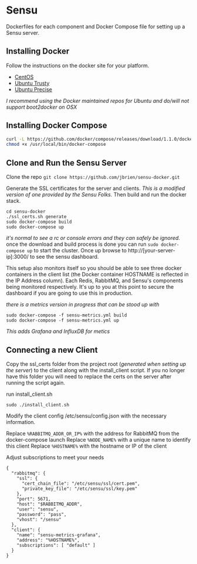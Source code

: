 Sensu
============

Dockerfiles for each component and Docker Compose file for setting up a Sensu server.

Installing Docker
-----------------
Follow the instructions on the docker site for your platform.
* [CentOS](https://docs.docker.com/installation/centos/)
* [Ubuntu Trusty](https://docs.docker.com/installation/ubuntulinux/#docker-maintained-package-installation)
* [Ubuntu Precise](https://docs.docker.com/installation/ubuntulinux/#ubuntu-precise-1204-lts-64-bit)

_I recommend using the Docker maintained repos for Ubuntu and do/will not support boot2docker on OSX_

Installing Docker Compose
-------------------------

```bash
curl -L https://github.com/docker/compose/releases/download/1.1.0/docker-compose-`uname -s`-`uname -m` > /usr/local/bin/docker-compose
chmod +x /usr/local/bin/docker-compose
```

Clone and Run the Sensu Server
------------------------------

Clone the repo ```git clone https://github.com/jbrien/sensu-docker.git```

Generate the SSL certificates for the server and clients. _This is a modified version of one provided by the Sensu Folks._ Then build and run the docker stack.

```
cd sensu-docker
./ssl_certs.sh generate
sudo docker-compose build
sudo docker-compose up
```

_it's normal to see a rc or console errors and they can safely be ignored._ once the download and build process is done you can run `sudo docker-compose up` to start the cluster. Once up browse to http://[your-server-ip]:3000/ to see the sensu dashboard.

This setup also monitors itself so you should be able to see three docker containers in the client list (the Docker container HOSTNAME is reflected in the IP Address column). Each Redis, RabbitMQ, and Sensu's components being monitored respectively. It's up to you at this point to secure the dashboard if you are going to use this in production.

_there is a metrics version in progress that can be stood up with_

```
sudo docker-compose -f sensu-metrics.yml build
sudo docker-compose -f sensu-metrics.yml up
```

_This adds Grafana and InfluxDB for metics_


Connecting a new Client
-----------------------

Copy the ssl_certs folder from the project root (_generated when setting up the server_) to the client along with the install_client script. If you no longer have this folder you will need to replace the certs on the server after running the script again.

run install_client.sh

```
sudo ./install_client.sh
```

Modify the client config /etc/sensu/config.json with the necessary information.

Replace `%RABBITMQ_ADDR_OR_IP%` with the address for RabbitMQ from the docker-compose launch
Replace `%NODE_NAME%` with a unique name to identify this client
Replace `%HOSTNAME%` with the hostname or IP of the client

Adjust subscriptions to meet your needs

```
{
  "rabbitmq": {
    "ssl": {
      "cert_chain_file": "/etc/sensu/ssl/cert.pem",
      "private_key_file": "/etc/sensu/ssl/key.pem"
    },
    "port": 5671,
    "host": "$RABBITMQ_ADDR",
    "user": "sensu",
    "password": "pass",
    "vhost": "/sensu"
  },
  "client": {
    "name": "sensu-metrics-grafana",
    "address": "%HOSTNAME%",
    "subscriptions": [ "default" ]
  }
}
```
